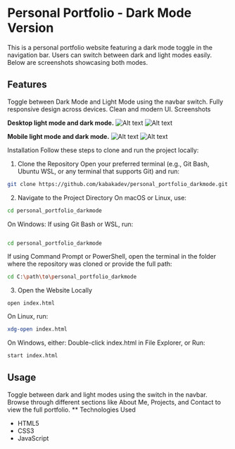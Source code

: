 # Personal Portfolio - Dark Mode Version
 This is a personal portfolio website featuring a dark mode toggle in the navigation bar. Users can switch between dark and light modes easily. Below are screenshots showcasing both modes.

## Features
Toggle between Dark Mode and Light Mode using the navbar switch.
Fully responsive design across devices.
Clean and modern UI.
Screenshots

**Desktop light mode and dark mode.**
![Alt text](path/to/image)
![Alt text](path/to/image)

**Mobile light mode and dark mode.**
![Alt text](path/to/image)
![Alt text](path/to/image)

Installation
Follow these steps to clone and run the project locally:

1. Clone the Repository
Open your preferred terminal (e.g., Git Bash, Ubuntu WSL, or any terminal that supports Git) and run:

```bash
git clone https://github.com/kabakadev/personal_portfolio_darkmode.git
```
2. Navigate to the Project Directory
On macOS or Linux, use:
```bash
cd personal_portfolio_darkmode
```
On Windows:
If using Git Bash or WSL, run:
```bash

cd personal_portfolio_darkmode
```
If using Command Prompt or PowerShell, open the terminal in the folder where the repository was cloned or provide the full path:
```bash
cd C:\path\to\personal_portfolio_darkmode
```
3. Open the Website Locally
```On macOS, run:
open index.html
```
On Linux, run:
```bash
xdg-open index.html
```
On Windows, either:
Double-click index.html in File Explorer, or
Run:
```bash
start index.html
```
## Usage
Toggle between dark and light modes using the switch in the navbar.
Browse through different sections like About Me, Projects, and Contact to view the full portfolio.
** Technologies Used
* HTML5
* CSS3
* JavaScript
